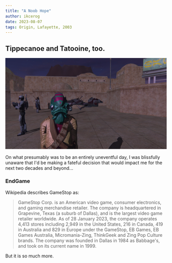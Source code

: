 ```yaml
---
title: "A Noob Hope"
author: ikcerog
date: 2023-08-07
tags: Origin, Lafayette, 2003
---
```

<h2>Tippecanoe and Tatooine, too.</h2>
<img src="https://raw.githubusercontent.com/ikcerog/Swglegends-adventures/main/assets/img/closeup.png" style="max-width: 100%;">
<p>On what presumably was to be an entirely uneventful day, I was blissfully unaware that I'd be making a fateful decision that would impact me for the next two decades and beyond...</p>
<h3>EndGame</h3>
<p>Wikipedia describes GameStop as:</p>
<blockquote>
  GameStop Corp. is an American video game, consumer electronics, and gaming merchandise retailer. The company is headquartered in Grapevine, Texas (a suburb of Dallas), and is the largest video game retailer worldwide. As of 28 January 2023, the company operates 4,413 stores including 2,949 in the United States, 216 in Canada, 419 in Australia and 829 in Europe under the GameStop, EB Games, EB Games Australia, Micromania-Zing, ThinkGeek and Zing Pop Culture brands. The company was founded in Dallas in 1984 as Babbage's, and took on its current name in 1999.
</blockquote>
<p>But it is so much more.</p>
